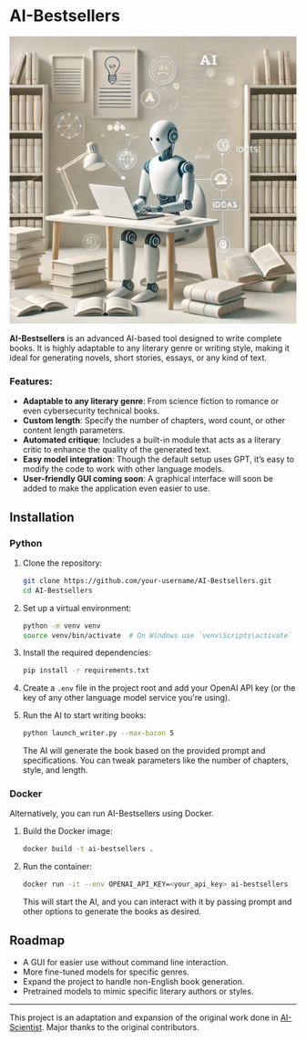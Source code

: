 
# AI-Bestsellers

![logo](logo.png)

**AI-Bestsellers** is an advanced AI-based tool designed to write complete books. It is highly adaptable to any literary genre or writing style, making it ideal for generating novels, short stories, essays, or any kind of text.

### Features:
- **Adaptable to any literary genre**: From science fiction to romance or even cybersecurity technical books.
- **Custom length**: Specify the number of chapters, word count, or other content length parameters.
- **Automated critique**: Includes a built-in module that acts as a literary critic to enhance the quality of the generated text.
- **Easy model integration**: Though the default setup uses GPT, it’s easy to modify the code to work with other language models.
- **User-friendly GUI coming soon**: A graphical interface will soon be added to make the application even easier to use.

## Installation

### Python

1. Clone the repository:

   ```bash
   git clone https://github.com/your-username/AI-Bestsellers.git
   cd AI-Bestsellers
   ```

2. Set up a virtual environment:

   ```bash
   python -m venv venv
   source venv/bin/activate  # On Windows use `venv\Scripts\activate`
   ```

3. Install the required dependencies:

   ```bash
   pip install -r requirements.txt
   ```

4. Create a `.env` file in the project root and add your OpenAI API key (or the key of any other language model service you're using).

5. Run the AI to start writing books:

   ```bash
   python launch_writer.py --max-bacon 5
   ```

   The AI will generate the book based on the provided prompt and specifications. You can tweak parameters like the number of chapters, style, and length.

### Docker

Alternatively, you can run AI-Bestsellers using Docker.

1. Build the Docker image:

   ```bash
   docker build -t ai-bestsellers .
   ```

2. Run the container:

   ```bash
   docker run -it --env OPENAI_API_KEY=<your_api_key> ai-bestsellers
   ```

   This will start the AI, and you can interact with it by passing prompt and other options to generate the books as desired.

## Roadmap

- A GUI for easier use without command line interaction.
- More fine-tuned models for specific genres.
- Expand the project to handle non-English book generation.
- Pretrained models to mimic specific literary authors or styles.

---

This project is an adaptation and expansion of the original work done in [AI-Scientist](https://github.com/SakanaAI/AI-Scientist). Major thanks to the original contributors.
